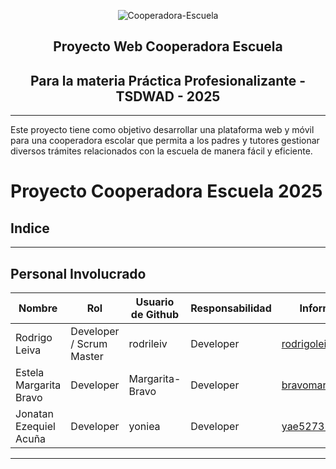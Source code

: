 <p align="center">
  <img src="https://github.com/user-attachments/assets/2ddd2f0e-58be-4cc0-aeab-447bc7f202cc" alt="Cooperadora-Escuela"/>
</p>

<h2 align="center">
  Proyecto Web Cooperadora Escuela
</h2>
<h2 align="center">
 Para la materia Práctica Profesionalizante - TSDWAD - 2025
</h2>

***
Este proyecto tiene como objetivo desarrollar una plataforma web y móvil para una cooperadora escolar que permita a los padres y tutores gestionar diversos trámites relacionados con la escuela de manera fácil y eficiente.

# Proyecto Cooperadora Escuela 2025


## Indice



***

## Personal Involucrado

| Nombre              | Rol        | Usuario de Github | Responsabilidad | Información de contacto          |
|---------------------|------------|-------------------|-----------------|---------------------------------|
| Rodrigo Leiva       | Developer / Scrum Master  | rodrileiv         | Developer       | rodrigoleiva1995@hotmail.com   |
| Estela Margarita Bravo | Developer  | Margarita-Bravo | Developer       | bravomargarita3329@gmail.com              |
| Jonatan Ezequiel Acuña   | Developer  | yoniea       | Developer       | yae52735@gmail.com  |

***
